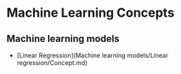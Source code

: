 # Machine Learning Concepts
## Machine learning models
- [Linear Regression](Machine learning models/Linear regression/Concept.md)
